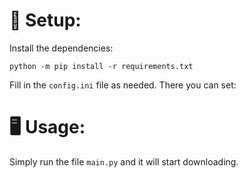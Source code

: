 # 🔧 Setup:
Install the dependencies:

`python -m pip install -r requirements.txt`

Fill in the `config.ini` file as needed. There you can set:
    
# 🖥️ Usage:
Simply run the file `main.py` and it will start downloading.

